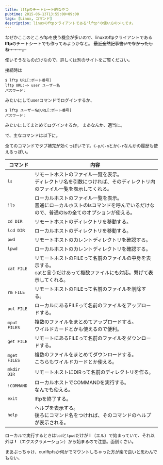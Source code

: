 ```yaml
---
title: lftpのチートシート的なやつ
pubtime: 2015-06-13T13:55:00+09:00
tags: [Linux, コマンド]
description: linuxのftpクライアントである"lftp"の使い方のメモです。
---
```


なぜかここのところftpを使う機会が多いので、linuxのftpクライアントである**lftp**のチートシートでも作ってみようかなと。
<span style="text-decoration: line-through">最近全然記事書いてなかったしね・・・。</span>

使いそうなものだけなので、詳しくは別のサイトをご覧ください。

接続時は
``` shell
$ lftp URL[:ポート番号]
lftp URL:~> user ユーザー名
パスワード:
```
みたいにしてuserコマンドでログインするか、
``` shell
$ lftp ユーザー名@URL[:ポート番号]
パスワード:
```
みたいにしてまとめてログインするか。
まあなんか、適当に。

で、主なコマンドは以下に。

全てのコマンドでタブ補完が効くっぽいです。`C-p/C-n`とか`C-r`なんかの履歴も使えるっぽい。

|コマンド    |内容|
|------------|----|
|`ls`        |リモートホストのファイル一覧を表示。<br />ディレクトリ名を引数につければ、そのディレクトリ内のファイル一覧を表示してくれる。|
|`!ls`       |ローカルホストのファイル一覧を表示。<br />普通にローカルホストのlsコマンドを呼んでいるだけなので、普通のlsの全てのオプションが使える。|
|`cd DIR`    |リモートホストのディレクトリを移動する。|
|`lcd DIR`   |ローカルホストのディレクトリを移動する。|
|`pwd`       |リモートホストのカレントディレクトリを確認する。|
|`lpwd`      |ローカルホストのカレントディレクトリを確認する。|
|`cat FILE`  |リモートホストのFILEって名前のファイルの中身を表示する。<br />catと言うだけあって複数ファイルにも対応。繋げて表示してくれる。|
|`rm FILE`   |リモートホストのFILEって名前のファイルを削除する。|
|`put FILE`  |ローカルにあるFILEって名前のファイルをアップロードする。|
|`mput FILES`|複数のファイルをまとめてアップロードする。<br />ワイルドカードとかも使えるので便利。|
|`get FILE`  |リモートにあるFILEって名前のファイルをダウンロードする。|
|`mget FILES`|複数のファイルをまとめてダウンロードする。<br />こちらもワイルドカードとか使える。|
|`mkdir DIR` |リモートホストにDIRって名前のディレクトリを作る。|
|`!COMMAND`  |ローカルホストでCOMMANDを実行する。<br />なんでも使える。|
|`exit`      |lftpを終了する。|
|`help`      |ヘルプを表示する。<br />後ろにコマンド名をつければ、そのコマンドのヘルプが表示される。|

ローカルで実行するときは`lcd`と`lpwd`だけが **l** （エル）で始まっていて、それ以外は **!** （エクスクラメーション）から始まるので注意。面倒くさい。

まあぶっちゃけ、curlftpfsか何かでマウントしちゃった方が楽で良いと思わんでもない。
